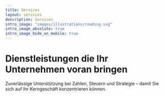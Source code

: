 ```yaml
---
title: Services
layout: services
description: Services
intro_image: "images/illustrations/reading.svg"
intro_image_absolute: true
intro_image_hide_on_mobile: true
---
```


# Dienstleistungen die Ihr Unternehmen voran bringen

Zuverlässige Unterstützung bei Zahlen, Steuern und Strategie – damit Sie sich auf Ihr Kerngeschäft konzentrieren können.